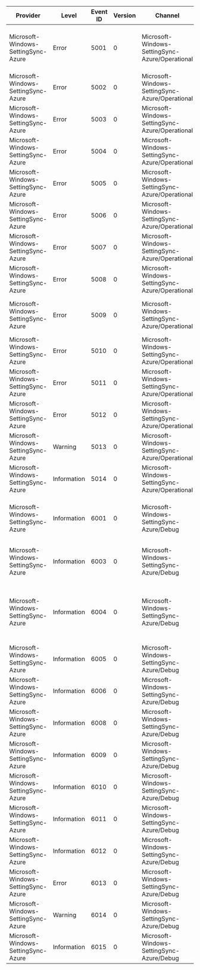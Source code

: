 Provider                             |  Level        |  Event ID  |  Version  |  Channel                                          |  Task  |  Opcode  |  Keyword  |  Message
-------------------------------------|---------------|------------|-----------|---------------------------------------------------|--------|----------|-----------|------------------------------------------------------------------------------------------------------------------------------------------------------
Microsoft-Windows-SettingSync-Azure  |  Error        |  5001      |  0        |  Microsoft-Windows-SettingSync-Azure/Operational  |        |          |           |  {ApiName} - Collection: {CollectionId}; ProviderOp: {ProviderOp}; Duration: {Duration}; HRESULT: {HRESULT}; CorrelationId: {CorrelationId}
Microsoft-Windows-SettingSync-Azure  |  Error        |  5002      |  0        |  Microsoft-Windows-SettingSync-Azure/Operational  |        |          |           |  GetToken - Status: {WebTokenRequestStatus}; Result: {HRESULT}
Microsoft-Windows-SettingSync-Azure  |  Error        |  5003      |  0        |  Microsoft-Windows-SettingSync-Azure/Operational  |        |          |           |  Failed to apply a setting unit to cloud for collection: {CollectionId} due to error HRESULT: {HRESULT}
Microsoft-Windows-SettingSync-Azure  |  Error        |  5004      |  0        |  Microsoft-Windows-SettingSync-Azure/Operational  |        |          |           |  Call to register collections; operation: {UInt32}; HRESULT: {HRESULT}
Microsoft-Windows-SettingSync-Azure  |  Error        |  5005      |  0        |  Microsoft-Windows-SettingSync-Azure/Operational  |        |          |           |  Unexpected object in data converter HRESULT: {HRESULT}
Microsoft-Windows-SettingSync-Azure  |  Error        |  5006      |  0        |  Microsoft-Windows-SettingSync-Azure/Operational  |        |          |           |  Failed to convert FspFile {Filename} to a SettingUnit HRESULT: {HRESULT}
Microsoft-Windows-SettingSync-Azure  |  Error        |  5007      |  0        |  Microsoft-Windows-SettingSync-Azure/Operational  |        |          |           |  Failed to transform unit {UnitId} to a transformed unit HRESULT: {HRESULT}
Microsoft-Windows-SettingSync-Azure  |  Error        |  5008      |  0        |  Microsoft-Windows-SettingSync-Azure/Operational  |        |          |           |  Failed to convert unit {UnitId} to a FspFile HRESULT: {HRESULT}
Microsoft-Windows-SettingSync-Azure  |  Error        |  5009      |  0        |  Microsoft-Windows-SettingSync-Azure/Operational  |        |          |           |  SettingDataConverter failed to initialize - CollectionId: {CollectionId}; HResult: {HRESULT}
Microsoft-Windows-SettingSync-Azure  |  Error        |  5010      |  0        |  Microsoft-Windows-SettingSync-Azure/Operational  |        |          |           |  Failed to register collection: {String}; operation: {UInt32}; HRESULT: {HRESULT}
Microsoft-Windows-SettingSync-Azure  |  Error        |  5011      |  0        |  Microsoft-Windows-SettingSync-Azure/Operational  |        |          |           |  Initialize Azure WNS registrar failed; HRESULT: {HRESULT}
Microsoft-Windows-SettingSync-Azure  |  Error        |  5012      |  0        |  Microsoft-Windows-SettingSync-Azure/Operational  |        |          |           |  {Message}
Microsoft-Windows-SettingSync-Azure  |  Warning      |  5013      |  0        |  Microsoft-Windows-SettingSync-Azure/Operational  |        |          |           |  {Message}
Microsoft-Windows-SettingSync-Azure  |  Information  |  5014      |  0        |  Microsoft-Windows-SettingSync-Azure/Operational  |        |          |           |  {Message}
Microsoft-Windows-SettingSync-Azure  |  Information  |  6001      |  0        |  Microsoft-Windows-SettingSync-Azure/Debug        |        |          |           |  {ApiName} - Collection: {CollectionId}; ProviderOp: {ProviderOp}; Duration: {Duration}; HRESULT: {HRESULT}; CorrelationId: {CorrelationId}
Microsoft-Windows-SettingSync-Azure  |  Information  |  6003      |  0        |  Microsoft-Windows-SettingSync-Azure/Debug        |        |          |           |  Call to initialize new Azure Settings WNF state name; New name: {Name0Data0} {Name0Data1}; HRESULT: {HRESULT}
Microsoft-Windows-SettingSync-Azure  |  Information  |  6004      |  0        |  Microsoft-Windows-SettingSync-Azure/Debug        |        |          |           |  Call to uninitialize old Azure Settings WNF state name; Old name: {Name0Data0} {Name0Data1}; New Name: {Name1Data0} {Name1Data1}; HRESULT: {HRESULT}
Microsoft-Windows-SettingSync-Azure  |  Information  |  6005      |  0        |  Microsoft-Windows-SettingSync-Azure/Debug        |        |          |           |  Call to register collections; operation: {UInt32}; HRESULT: {HRESULT}
Microsoft-Windows-SettingSync-Azure  |  Information  |  6006      |  0        |  Microsoft-Windows-SettingSync-Azure/Debug        |        |          |           |  Ensure WNF state names initialized; HRESULT: {HRESULT}
Microsoft-Windows-SettingSync-Azure  |  Information  |  6008      |  0        |  Microsoft-Windows-SettingSync-Azure/Debug        |        |          |           |  Bind WNF state name to WNS App Id; HRESULT: {HRESULT}
Microsoft-Windows-SettingSync-Azure  |  Information  |  6009      |  0        |  Microsoft-Windows-SettingSync-Azure/Debug        |        |          |           |  Renew registrations; HRESULT: {HRESULT}
Microsoft-Windows-SettingSync-Azure  |  Information  |  6010      |  0        |  Microsoft-Windows-SettingSync-Azure/Debug        |        |          |           |  Unregister unneeded registrations; HRESULT: {HRESULT}
Microsoft-Windows-SettingSync-Azure  |  Information  |  6011      |  0        |  Microsoft-Windows-SettingSync-Azure/Debug        |        |          |           |  Cancel registrations; HRESULT: {HRESULT}
Microsoft-Windows-SettingSync-Azure  |  Information  |  6012      |  0        |  Microsoft-Windows-SettingSync-Azure/Debug        |        |          |           |  Download remote interest; HRESULT: {HRESULT}
Microsoft-Windows-SettingSync-Azure  |  Error        |  6013      |  0        |  Microsoft-Windows-SettingSync-Azure/Debug        |        |          |           |  {Message}
Microsoft-Windows-SettingSync-Azure  |  Warning      |  6014      |  0        |  Microsoft-Windows-SettingSync-Azure/Debug        |        |          |           |  {Message}
Microsoft-Windows-SettingSync-Azure  |  Information  |  6015      |  0        |  Microsoft-Windows-SettingSync-Azure/Debug        |        |          |           |  {Message}